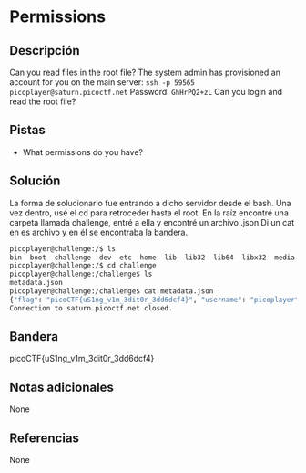 # Permissions
## Descripción
Can you read files in the root file?
The system admin has provisioned an account for you on the main server: `ssh -p 59565 picoplayer@saturn.picoctf.net` Password: `GhHrPQ2+zL` Can you login and read the root file?

## Pistas
- What permissions do you have?
## Solución
La forma de solucionarlo fue entrando a dicho servidor desde el bash.
Una vez dentro, usé el cd para retroceder hasta el root.
En la raíz encontré una carpeta llamada challenge, entré a ella y encontré un archivo .json
Di un cat en es archivo y en él se encontraba la bandera.

```bash
picoplayer@challenge:/$ ls
bin  boot  challenge  dev  etc  home  lib  lib32  lib64  libx32  media  mnt  opt  proc  root  run  sbin  srv  sys  tmp  usr  var
picoplayer@challenge:/$ cd challenge
picoplayer@challenge:/challenge$ ls
metadata.json
picoplayer@challenge:/challenge$ cat metadata.json
{"flag": "picoCTF{uS1ng_v1m_3dit0r_3dd6dcf4}", "username": "picoplayer", "password": "GhHrPQ2+zL"}picoplayer@challenge:/challenge$ Connection to saturn.picoctf.net closed by remote host.
Connection to saturn.picoctf.net closed.
```

## Bandera
picoCTF{uS1ng_v1m_3dit0r_3dd6dcf4}

## Notas adicionales
None

## Referencias
None